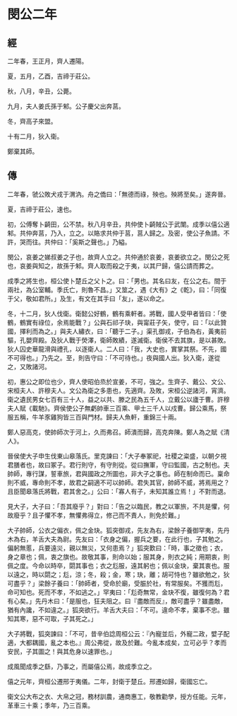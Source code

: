 # 閔公二年
## 經

二年春，王正月，齊人遷陽。

夏，五月，乙酉，吉禘于莊公。

秋，八月，辛丑，公薨。

九月，夫人姜氏孫于邾。公子慶父出奔莒。

冬，齊高子來盟。

十有二月，狄入衛。

鄭棄其師。

## 傳

二年春，虢公敗犬戎于渭汭。舟之僑曰：「無德而祿，殃也。殃將至矣。」遂奔晉。

夏，吉禘于莊公，速也。

初，公傅奪卜齮田，公不禁。秋八月辛丑，共仲使卜齮賊公于武闈。成季以僖公適邾。共仲奔莒，乃入，立之。以賂求共仲于莒，莒人歸之。及密，使公子魚請。不許，哭而往。共仲曰：「奚斯之聲也。」乃縊。

閔公，哀姜之娣叔姜之子也，故齊人立之。共仲通於哀姜，哀姜欲立之。閔公之死也，哀姜與知之，故孫于邾。齊人取而殺之于夷，以其尸歸，僖公請而葬之。

成季之將生也，桓公使卜楚丘之父卜之。曰：「男也。其名曰友，在公之右。間于兩社，為公室輔。季氏亡，則魯不昌。」又筮之，遇《大有》之《乾》，曰：「同復于父，敬如君所。」及生，有文在其手曰「友」，遂以命之。

冬，十二月，狄人伐衛。衛懿公好鶴，鶴有乘軒者。將戰，國人受甲者皆曰：「使鶴，鶴實有祿位，余焉能戰？」公與石祁子玦，與甯莊子矢，使守，曰：「以此贊國，擇利而為之。」與夫人繡衣，曰：「聽于二子。」渠孔御戎，子伯為右，黃夷前驅，孔嬰齊殿。及狄人戰于熒澤，衛師敗績，遂滅衛。衛侯不去其旗，是以甚敗。狄人囚史華龍滑與禮孔，以逐衛人。二人曰：「我，大史也，實掌其祭。不先，國不可得也。」乃先之。至，則告守曰：「不可待也。」夜與國人出。狄入衛，遂從之，又敗諸河。

初，惠公之即位也少，齊人使昭伯烝於宣姜，不可，強之。生齊子、戴公、文公、宋桓夫人、許穆夫人。文公為衛之多患也，先適齊。及敗，宋桓公逆諸河，宵濟。衛之遺民男女七百有三十人，益之以共、滕之民為五千人，立戴公以廬于曹。許穆夫人賦《載馳》。齊侯使公子無虧帥車三百乘、甲士三千人以戍曹。歸公乘馬，祭服五稱，牛羊豕雞狗皆三百與門材。歸夫人魚軒，重錦三十兩。

鄭人惡高克，使帥師次于河上，久而弗召。師潰而歸，高克奔陳。鄭人為之賦《清人》。

晉侯使大子申生伐東山皋落氏。里克諫曰：「大子奉冢祀，社稷之粢盛，以朝夕視君膳者也，故曰冢子。君行則守，有守則從。從曰撫軍，守曰監國，古之制也。夫帥師，專行謀，誓車旅，君與國政之所圖也，非大子之事也。師在制命而已。稟命則不威，專命則不孝，故君之嗣適不可以帥師。君失其官，帥師不威，將焉用之？且臣聞皋落氏將戰，君其舍之。」公曰：「寡人有子，未知其誰立焉！」不對而退。

見大子，大子曰：「吾其廢乎？」對曰：「告之以臨民，教之以軍旅，不共是懼，何故廢乎？且子懼不孝，無懼弗得立，修己而不責人，則免於難。」

大子帥師，公衣之偏衣，佩之金玦。狐突御戎，先友為右，梁餘子養御罕夷，先丹木為右，羊舌大夫為尉。先友曰：「衣身之偏，握兵之要，在此行也，子其勉之。偏躬無慝，兵要遠災，親以無災，又何患焉？」狐突歎曰：「時，事之徵也；衣，身之章也；佩，衷之旗也。故敬其事，則命以始；服其身，則衣之純；用期衷，則佩之度。今命以時卒，閟其事也；衣之尨服，遠其躬也；佩以金玦，棄其衷也。服以遠之，時以閟之；尨，涼；冬，殺；金，寒；玦，離；胡可恃也？雖欲勉之，狄可盡乎？」梁餘子養曰：「帥師者，受命於廟，受脤於社，有常服矣。不獲而尨，命可知也。死而不孝，不如逃之。」罕夷曰：「尨奇無常，金玦不復，雖復何為？君有心矣。」先丹木曰：「是服也，狂夫阻之。曰『盡敵而反』，敵可盡乎？雖盡敵，猶有內讒，不如違之。」狐突欲行。羊舌大夫曰：「不可。違命不孝，棄事不忠。雖知其寒，惡不可取，子其死之。」

大子將戰，狐突諫曰：「不可，昔辛伯諗周桓公云：『內寵並后，外寵二政，嬖子配適，大都耦國，亂之本也。』周公弗從，故及於難。今亂本成矣，立可必乎？孝而安民，子其圖之！與其危身以速罪也。」

成風聞成季之繇，乃事之，而屬僖公焉，故成季立之。

僖之元年，齊桓公遷邢于夷儀。二年，封衛于楚丘。邢遷如歸，衛國忘亡。

衛文公大布之衣、大帛之冠，務材訓農，通商惠工，敬教勸學，授方任能。元年，革車三十乘；季年，乃三百乘。

